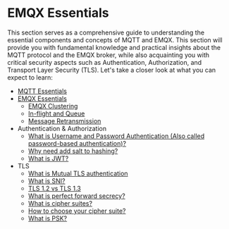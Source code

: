 # EMQX Essentials

This section serves as a comprehensive guide to understanding the essential components and concepts of MQTT and EMQX. This section will provide you with fundamental knowledge and practical insights about the MQTT protocol and the EMQX broker, while also acquainting you with critical security aspects such as Authentication, Authorization, and Transport Layer Security (TLS). Let's take a closer look at what you can expect to learn:

- [MQTT Essentials](https://www.emqx.com/en/mqtt-guide)
- [EMQX Essentials](../design/overview.md)
  - [EMQX Clustering](../design/clustering.md)
  - [In-flight and Queue](../design/inflight-window-and-message-queue.md)
  - [Message Retransmission](../design/retransmission.md)
- Authentication & Authorization
  - [What is Username and Password Authentication (Also called password-based authentication)?](https://auth0.com/blog/username-password-authentication/)
  - [Why need add salt to hashing?](https://auth0.com/blog/adding-salt-to-hashing-a-better-way-to-store-passwords/)
  - [What is JWT?](https://jwt.io/introduction)
- TLS
  - [What is Mutual TLS authentication](https://en.wikipedia.org/wiki/Mutual_authentication)
  - [What is SNI?](https://aboutssl.org/what-is-sni-how-does-it-works/)
  - [TLS 1.2 vs TLS 1.3](https://venafi.com/blog/why-tls-13-radically-different-tls-12/)
  - [What is perfect forward secrecy?](https://sectigo.com/resource-library/perfect-forward-secrecy)
  - [What is cipher suites?](https://www.keyfactor.com/blog/cipher-suites-explained/)
  - [How to choose your cipher suite?](https://technology.amis.nl/security-2/ssltls-choose-cipher-suite/)
  - [What is PSK?](https://en.wikipedia.org/wiki/TLS-PSK)